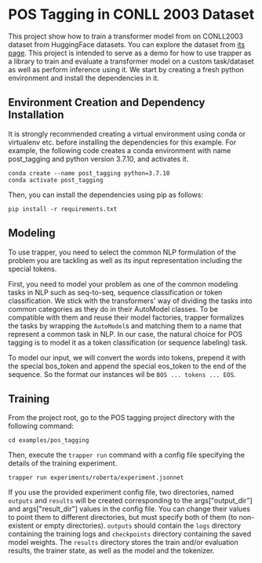 # POS Tagging in CONLL 2003 Dataset
This project show how to train a transformer model from on CONLL2003 dataset 
from HuggingFace datasets. You can explore the dataset
from [its page](https://huggingface.co/datasets/conll2003).
This project is intended to serve as a demo for how to use trapper as a library 
to train and evaluate a transformer model on a custom task/dataset as well as 
perform inference using it. We start by creating a fresh python environment and 
install the dependencies in it. 

## Environment Creation and Dependency Installation

It is strongly recommended creating a virtual environment using conda or virtualenv
etc. before installing the dependencies for this example. For example, the following
code creates a conda environment with name post_tagging and python version 3.7.10,
and activates it.

```console
conda create --name post_tagging python=3.7.10
conda activate post_tagging
```

Then, you can install the dependencies using pip as follows: 

```console
pip install -r requirements.txt
```

## Modeling
To use trapper, you need to select the common NLP formulation of the problem you 
are tackling as well as its input representation including the special tokens. 

First, you need to model your problem as one of the common modeling 
tasks in NLP such as seq-to-seq, sequence classification or token classification.
We stick with the transformers' way of dividing the tasks into common categories 
as they do in their AutoModel classes. To be compatible with them and reuse 
their model factories, trapper formalizes the tasks by wrapping the `AutoModel`s 
and matching them to a name that represent a common task in NLP. In our 
case, the natural choice for POS tagging is to model it as a token classification 
(or sequence labeling) task.

To model our input, we will convert the words into tokens, prepend it 
with the special bos_token and append the special eos_token to the end of the 
sequence. So the format our instances wil be `BOS ... tokens ... EOS`.

## Training
From the project root, go to the POS tagging project directory with the following 
command:

```shell
cd examples/pos_tagging
```
Then, execute the `trapper run` command with a config file specifying the 
details of the training experiment.

```shell
trapper run experiments/roberta/experiment.jsonnet
```
If you use the provided experiment config file, two directories, named `outputs` 
and `results` will be created corresponding to the args["output_dir"] and 
args["result_dir"] values in the config file. You can change their values to point 
them to different directories, but must specify both of them (to non-existent or 
empty directories). `outputs` should contain the `logs` directory containing the 
training logs and `checkpoints` directory containing the saved model weights. 
The `results` directory stores the train and/or evaluation results, the trainer
state, as well as the model and the tokenizer.